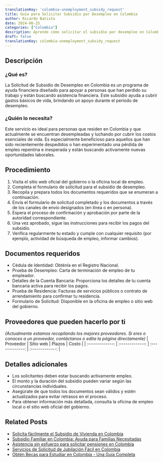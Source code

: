 ```yaml
---
translationKey: 'colombia-unemployment_subsidy_request'
title: Guía para Solicitar Subsidio por Desempleo en Colombia
author: Ricardo Batista
date: 2024-06-25
categories: ["Colombia"]
description: Aprende cómo solicitar el subsidio por desempleo en Colombia con instrucciones paso a paso y documentación requerida.
draft: false
translationKey: colombia-unemployment_subsidy_request
---
```


## Descripción
### ¿Qué es?
La Solicitud de Subsidio de Desempleo en Colombia es un programa de ayuda financiera diseñado para apoyar a personas que han perdido su trabajo y están buscando asistencia financiera. Este subsidio ayuda a cubrir gastos básicos de vida, brindando un apoyo durante el período de desempleo.

### ¿Quién lo necesita?
Este servicio es ideal para personas que residen en Colombia y que actualmente se encuentran desempleadas y luchando por cubrir los costos esenciales de vida. Es especialmente beneficioso para aquellos que han sido recientemente despedidos o han experimentado una pérdida de empleo repentina e inesperada y están buscando activamente nuevas oportunidades laborales.

## Procedimiento

1. Visita el sitio web oficial del gobierno o la oficina local de empleo.
2. Completa el formulario de solicitud para el subsidio de desempleo.
3. Recopila y prepara todos los documentos requeridos que se enumeran a continuación.
4. Envía el formulario de solicitud completado y los documentos a través de los canales de envío designados (en línea o en persona).
5. Espera el proceso de confirmación y aprobación por parte de la autoridad correspondiente.
6. Una vez aprobado, sigue las instrucciones para recibir los pagos del subsidio.
7. Verifica regularmente tu estado y cumple con cualquier requisito (por ejemplo, actividad de búsqueda de empleo, informar cambios).

## Documentos requeridos

- Cédula de Identidad: Obténla en el Registro Nacional.
- Prueba de Desempleo: Carta de terminación de empleo de tu empleador.
- Detalles de la Cuenta Bancaria: Proporciona los detalles de tu cuenta bancaria activa para recibir los pagos.
- Prueba de Residencia: Facturas de servicios públicos o contrato de arrendamiento para confirmar tu residencia.
- Formulario de Solicitud: Disponible en la oficina de empleo o sitio web del gobierno.

## Proveedores que pueden hacerlo por ti
_(Actualmente estamos recopilando los mejores proveedores. Si eres o conoces a un proveedor, contáctanos o edita la página directamente)_
| Proveedor        |     Sitio web     |     Plazos    |       Costo      |
| :-------------: | :-------------: |  :-------------: | :-------------: |

## Detalles adicionales

- Los solicitantes deben estar buscando activamente empleo.
- El monto y la duración del subsidio pueden variar según las circunstancias individuales.
- Asegúrate de que todos los documentos sean válidos y estén actualizados para evitar retrasos en el proceso.
- Para obtener información más detallada, consulta la oficina de empleo local o el sitio web oficial del gobierno.


## Related Posts

- [Solicita fácilmente el Subsidio de Vivienda en Colombia](https://tramitit.com/es/guides/colombia/solicitud_de_subsidio_habitacional/)
- [Subsidio Familiar en Colombia: Ayuda para Familias Necesitadas](https://tramitit.com/es/guides/colombia/solicitud_de_subsidio_familiar/)
- [Asistencia sin esfuerzo para solicitar pensiones en Colombia](https://tramitit.com/es/guides/colombia/solicitud_de_pensi%C3%B3n/)
- [Servicios de Solicitud de Jubilación Fácil en Colombia](https://tramitit.com/es/guides/colombia/solicitud_de_jubilaci%C3%B3n/)
- [Obtén Becas para Estudiar en Colombia - Una Guía Completa](https://tramitit.com/es/guides/colombia/solicitud_de_beca/)